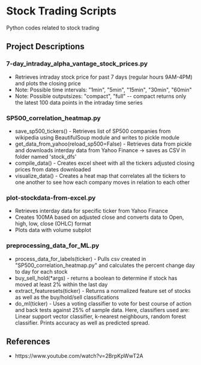 <h1>Stock Trading Scripts</h1>

<p>Python codes related to stock trading</p>

<h2><b>Project Descriptions</b></h2>

<h3><b>7-day_intraday_alpha_vantage_stock_prices.py</b></h3>
<ul>
  <li> Retrieves intraday stock price for past 7 days (regular hours 9AM-4PM) and plots the closing price </li>
  <li> Note: Possible time intervals: "1min", "5min", "15min", "30min", "60min" </li>
  <li> Note: Possible outputsizes: "compact", "full" -- compact returns only the latest 100 data points in the intraday time series </li>
</ul>

<h3><b>SP500_correlation_heatmap.py</b></h3>
<ul>
  <li> save_sp500_tickers() - Retrieves list of SP500 companies from wikipedia using BeautifulSoup module and writes to pickle module </li>
  <li> get_data_from_yahoo(reload_sp500=False) - Retrieves data from pickle and downloads interday data from Yahoo Finance -> saves as CSV in folder named 'stock_dfs' </li>
  <li> compile_data() - Creates excel sheet with all the tickers adjusted closing prices from dates downloaded </li>
  <li> visualize_data() - Creates a heat map that correlates all the tickers to one another to see how each company moves in relation to each other </li>
</ul>

<h3>plot-stockdata-from-excel.py</h3>
<ul>
  <li> Retrieves interday data for specific ticker from Yahoo Finance </li>
  <li> Creates 100MA based on adjusted close and converts data to Open, high, low, close (OHLC) format</li>
  <li> Plots data with volume subplot </li>
</ul>

<h3> preprocessing_data_for_ML.py </h3>
<ul>
  <li> process_data_for_labels(ticker) - Pulls csv created in "SP500_correlation_heatmap.py" and calculates the percent change day to day for each stock </li>
  <li> buy_sell_hold(*args) - returns a boolean to determine if stock has moved at least 2% within the last day </li>
  <li> extract_featuresets(ticker) - Returns a normalized feature set of stocks as well as the buy/hold/sell classifications </li>
  <li> do_ml(ticker) - Uses a voting classifier to vote for best course of action and back tests against 25% of sample data.  Here, classifiers used are: Linear support vector classifier, k-nearest neighbours, random forest classifier.  Prints accuracy as well as predicted spread. </li>
</ul>

<h2><b>References</b></h2>
<ul>
  <li>https://www.youtube.com/watch?v=2BrpKpWwT2A</li>
</ul>

